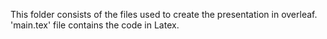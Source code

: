 This folder consists of the files used to create the presentation in overleaf. 'main.tex' file contains the code in Latex.

